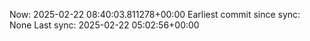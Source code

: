 Now: 2025-02-22 08:40:03.811278+00:00 Earliest commit since sync: None Last sync: 2025-02-22 05:02:56+00:00
